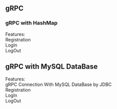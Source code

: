 <h2>gRPC</h2>
<p><h3>gRPC with HashMap</h3></p>
Features:
<br>
Registration
<br>
LogIn
<br>
LogOut
<br>
<p><h2>gRPC with MySQL DataBase</h2></p>
Features:
<br>
gRPC Connection With MySQL DataBase by JDBC
<br>
Registration
<br>
LogIn
<br>
LogOut
